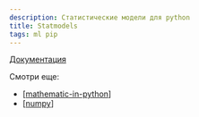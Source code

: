 ```yaml
---
description: Статистические модели для python
title: Statmodels
tags: ml pip
---
```

[Документация](https://www.statsmodels.org/stable/index.html)

Смотри еще:

- [[mathematic-in-python]]
- [[numpy]]

[//begin]: # "Autogenerated link references for markdown compatibility"
[mathematic-in-python]: mathematic-in-python "Mathematic in python"
[numpy]: numpy "Numpy"
[//end]: # "Autogenerated link references"